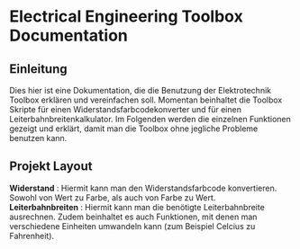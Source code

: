 # Electrical Engineering Toolbox Documentation

## Einleitung
Dies hier ist eine Dokumentation, die die Benutzung der Elektrotechnik Toolbox erkl&auml;ren und vereinfachen soll. 
Momentan beinhaltet die Toolbox Skripte f&uuml;r einen Widerstandsfarbcodekonverter und f&uuml;r einen Leiterbahnbreitenkalkulator. 
Im Folgenden werden die einzelnen Funktionen gezeigt und erkl&auml;rt, damit man die Toolbox ohne jegliche Probleme benutzen kann.

## Projekt Layout

**Widerstand**          : Hiermit kann man den Widerstandsfarbcode konvertieren. Sowohl von Wert zu Farbe, als auch von Farbe zu Wert.  
**Leiterbahnbreiten**   : Hiermit kann man die ben&ouml;tigte Leiterbahnbreite ausrechnen. Zudem beinhaltet es auch Funktionen, 
mit denen man verschiedene Einheiten umwandeln kann (zum Beispiel Celcius zu Fahrenheit).
